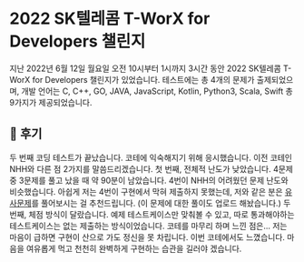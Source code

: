 # 2022 SK텔레콤 T-WorX for Developers 챌린지

지난 2022년 6월 12일 월요일 오전 10시부터 1시까지 3시간 동안 2022 SK텔레콤 T-WorX for Developers 챌린지가 있었습니다. 
테스트에는 총 4개의 문제가 출제되었으며, 개발 언어는 C, C++, GO, JAVA, JavaScript, Kotlin, Python3, Scala, Swift 총 9가지가 제공되었습니다.

## 🙇‍ 후기

두 번째 코딩 테스트가 끝났습니다. 코테에 익숙해지기 위해 응시했습니다. 이전 코테인 NHH와 다른 점 2가지를 말씀드리겠습니다. 
첫 번째, 전체적 난도가 낮았습니다. 4문제 중 3문제를 풀고 났을 때 약 90분이 남았습니다. 4번이 NHH의 어려웠던 문제 난도와 비슷했습니다. 아쉽게 저는 4번이 구현에서 막혀 제출하지 못했는데, 저와 같은 분은 [유사문제](https://www.acmicpc.net/problem/2206)를 풀어보시는 걸 추천드립니다. 
(이 문제에 대한 풀이도 업로드 해놨습니다.) 두 번째, 체점 방식이 달랐습니다. 예제 테스트케이스만 맞춰볼 수 있고, 따로 통과해야하는 테스트케이스는 없는 제출하는 방식이었습니다.
코테를 마무리 하며 느낀 점은... 저는 마음이 급하면 구현이 산으로 가도 정신을 못 차립니다. 이번 코테에서도 느꼈습니다. 마음을 여유롭게 먹고 천천히 완벽하게 구현하는 습관을 길러야 겠습니다.
